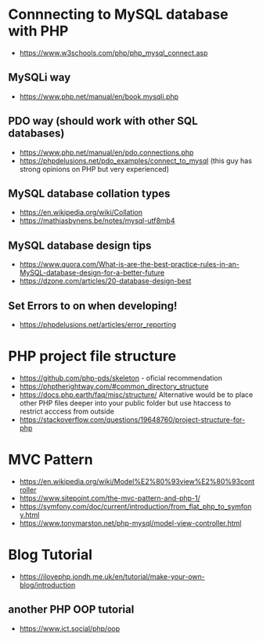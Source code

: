 # Connnecting to MySQL database with PHP
* https://www.w3schools.com/php/php_mysql_connect.asp

## MySQLi way
* https://www.php.net/manual/en/book.mysqli.php

## PDO way (should work with other SQL databases)
* https://www.php.net/manual/en/pdo.connections.php
* https://phpdelusions.net/pdo_examples/connect_to_mysql (this guy has strong opinions on PHP but very experienced)

## MySQL database collation types 
* https://en.wikipedia.org/wiki/Collation
* https://mathiasbynens.be/notes/mysql-utf8mb4

## MySQL database design tips
* https://www.quora.com/What-is-are-the-best-practice-rules-in-an-MySQL-database-design-for-a-better-future
* https://dzone.com/articles/20-database-design-best

## Set Errors to on when developing!
* https://phpdelusions.net/articles/error_reporting

# PHP project file structure

* https://github.com/php-pds/skeleton - oficial recommendation
* https://phptherightway.com/#common_directory_structure
* https://docs.php.earth/faq/misc/structure/
Alternative would be to place other PHP files deeper into your public folder but use htaccess to restrict acccess from outside
* https://stackoverflow.com/questions/19648760/project-structure-for-php

# MVC Pattern

* https://en.wikipedia.org/wiki/Model%E2%80%93view%E2%80%93controller
* https://www.sitepoint.com/the-mvc-pattern-and-php-1/
* https://symfony.com/doc/current/introduction/from_flat_php_to_symfony.html
* https://www.tonymarston.net/php-mysql/model-view-controller.html

# Blog Tutorial

* https://ilovephp.jondh.me.uk/en/tutorial/make-your-own-blog/introduction

## another PHP OOP tutorial
* https://www.ict.social/php/oop
